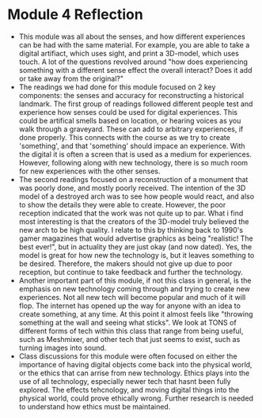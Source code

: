 # Module 4 Reflection

- This module was all about the senses, and how different experiences can be had with the same material. For example, you are able to take a digital artifiact, which uses sight, and print a 3D-model, which uses touch. A lot of the questions revolved around "how does experiencing something with a different sense effect the overall interact? Does it add or take away from the original?"
- The readings we had done for this module focused on 2 key components: the senses and accuracy for reconstructing a historical landmark. The first group of readings followed different people test and experience how senses could be used for digital experiences. This could be artifical smells based on location, or hearing voices as you walk through a graveyard. These can add to arbitrary experiences, if done properly. This connects with the course as we try to create 'something', and that 'something' should impace an experience. With the digital it is often a screen that is used as a medium for experiences. However, following along with new technology, there is so much room for new experiences with the other senses. 
- The second readings focused on a reconstruction of a monument that was poorly done, and mostly poorly received. The intention of the 3D model of a destroyed arch was to see how people would react, and also to show the details they were able to create. However, the poor reception indicated that the work was not quite up to par. What i find most interesting is that the creators of the 3D-model truly believed the new arch to be high quality. I relate to this by thinking back to 1990's gamer magazines that would advertise graphics as being "realistic! The best ever!", but in actuality they are just okay (and now dated). Yes, the model is great for how new the technology is, but it leaves something to be desired. Therefore, the makers should not give up due to poor reception, but continue to take feedback and further the technology.
- Another important part of this module, if not this class in general, is the emphasis on new technology coming through and trying to create new experiences. Not all new tech will become popular and much of it will flop. The internet has opened up the way for anyone with an idea to create something, at any time. At this point it almost feels like "throwing something at the wall and seeing what sticks". We look at TONS of different forms of tech within this class that range from being useful, such as Meshmixer, and other tech that just seems to exist, such as turning images into sound. 
- Class discussions for this module were often focused on either the importance of having digital objects come back into the physical world, or the ethics that can arrise from new technology. Ethics plays into the use of all technology, especially newer tech that hasnt been fully explored. The effects tehcnology, and moving digital things into the physical world, could prove ethically wrong. Further research is needed to understand how ethics must be maintained.
